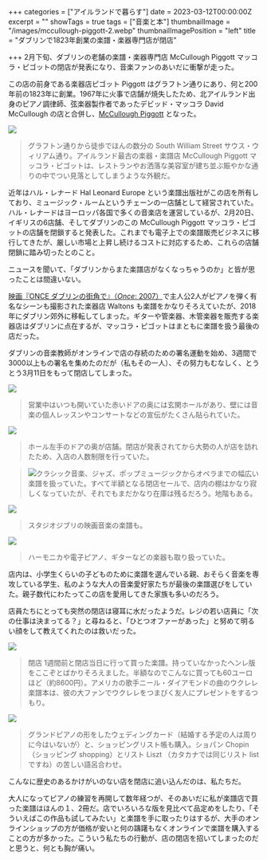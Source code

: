 +++
categories = ["アイルランドで暮らす"]
date = 2023-03-12T00:00:00Z
excerpt = ""
showTags = true
tags = ["音楽と本"]
thumbnailImage = "/images/mccullough-piggott-2.webp"
thumbnailImagePosition = "left"
title = "ダブリンで1823年創業の楽譜・楽器専門店が閉店"

+++
2月下旬、ダブリンの老舗の楽譜・楽器専門店 McCullough Piggott マッコラ・ピゴットの閉店が発表になり、音楽ファンのあいだに衝撃が走った。

<!--more-->

この店の前身である楽器店ピゴット Piggott はグラフトン通りにあり、何と200年前の1823年に創業。1967年に火事で店舗が焼失したため、北アイルランド出身のピアノ調律師、弦楽器製作者であったデビッド・マッコラ David McCullough の店と合併し、[McCullough Piggott](https://www.facebook.com/McCulloughPigott/) となった。

![](/images/mccullough-piggott-2.webp)

> グラフトン通りから徒歩でほんの数分の South William Street サウス・ウィリアム通り。アイルランド最古の楽器・楽譜店 McCullough Piggott マッコラ・ピゴットは、レストランやお洒落な美容室が建ち並ぶ賑やかな通りの中でつい見落としてしまうような外観だ。

近年はハル・レナード Hal Leonard Europe という楽譜出版社がこの店を所有しており、ミュージック・ルームというチェーンの一店舗として経営されていた。ハル・レナードはヨーロッパ各国で多くの音楽店を運営しているが、2月20日、イギリスの6店舗、そしてダブリンのこの McCullough Piggott マッコラ・ピゴットの店舗を閉鎖すると発表した。これまでも電子上での楽譜販売ビジネスに移行してきたが、厳しい市場と上昇し続けるコストに対応するため、これらの店舗閉鎖に踏み切ったとのこと。

ニュースを聞いて、「ダブリンからまた楽譜店がなくなっちゃうのか」と皆が思ったことは間違いない。

[映画『ONCE ダブリンの街角で』（_Once_: 2007）](https://www.riastra.com/2021/05/%E6%9C%89%E5%90%8D%E4%BA%BA%E3%82%92%E8%A6%8B%E3%81%8B%E3%81%91%E3%81%A6%E3%82%82%E9%A8%92%E3%81%8C%E3%81%AA%E3%81%84/)で主人公2人がピアノを弾く有名なシーンも撮影された楽器店 Waltons も楽譜をかなりそろえていたが、2018年にダブリン郊外に移転してしまった。ギターや管楽器、木管楽器を販売する楽器店はダブリンに点在するが、マッコラ・ピゴットはまともに楽譜を扱う最後の店だった。

ダブリンの音楽教師がオンラインで店の存続のための署名運動を始め、3週間で3000以上もの署名を集めたのだが（私もその一人）、その努力もむなしく、とうとう3月11日をもって閉店してしまった。

![](/images/mccullough-piggott-6.webp)

> 営業中はいつも開いていた赤いドアの奥には玄関ホールがあり、壁には音楽の個人レッスンやコンサートなどの宣伝がたくさん貼られていた。

![](/images/mccullough-piggott-5.webp)

> ホール左手のドアの奥が店舗。閉店が発表されてから大勢の人が店を訪れたため、入店の人数制限を行っていた。

> ![](/images/mccullough-piggott-7.webp)クラシック音楽、ジャズ、ポップミュージックからオペラまでの幅広い楽譜を扱っていた。すべて半額となる閉店セールで、店内の棚はかなり寂しくなっていたが、それでもまだかなり在庫は残るだろう。地階もある。

![](/images/mccullough-piggott-1.webp)

> スタジオジブリの映画音楽の楽譜も。

![](/images/mccullough-piggott-8.webp)

> ハーモニカや電子ピアノ、ギターなどの楽器も取り扱っていた。

店内は、小学生くらいの子どものために楽譜を選んでいる親、おそらく音楽を専攻している学生、私のような大人の音楽愛好家たちが最後の楽譜選びをしていた。親子数代にわたってこの店を愛用してきた家族も多いのだろう。

店員たちにとっても突然の閉店は寝耳に水だったようだ。レジの若い店員に「次の仕事は決まってる？」と尋ねると、「ひとつオファーがあった」と努めて明るい顔をして教えてくれたのは救いだった。

![](/images/mccullough-piggott-3.webp)

> 閉店 1週間前と閉店当日に行って買った楽譜。持っていなかったヘンレ版をここぞとばかりそろえました。半額なのでこんなに買っても60ユーロほど（約8600円）。アメリカの歌手ニール・ダイアモンドの曲のウクレレ楽譜本は、彼の大ファンでウクレレをつまびく友人にプレゼントをするつもり。

![](/images/mccullough-piggott-4.webp)

> グランドピアノの形をしたウェディングカード（結婚する予定の人は周りに今はいないが）と、ショッピングリスト帳も購入。ショパン Chopin（ショッピング shopping）とリスト Liszt （カタカナでは同じリスト list ですね）の苦しい語呂合わせ。

こんなに歴史のあるかけがいのない店を閉店に追い込んだのは、私たちだ。

大人になってピアノの練習を再開して数年経つが、そのあいだに私が楽譜店で買った楽譜はほんの１、2冊だ。店でいろいろな版を見比べて品定めをしたり、「そういえばこの作品も試してみたい」と楽譜を手に取ったりはするが、大手のオンラインショップの方が価格が安いと何の躊躇もなくオンラインで楽譜を購入することの方が多かった。こういう私たちの行動が、店の閉店を招いてしまったのだと思うと、何とも胸が痛い。